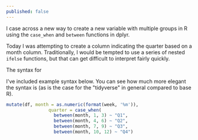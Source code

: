 ```yaml
---
published: false
---
```

I case across a new way to create a new variable with multiple groups in R using the `case_when` and `between` functions in dplyr.

Today I was attempting to create a column indicating the quarter based on a month column. Traditionally, I would be tempted to use a series of nested `ifelse` functions, but that can get difficult to interpret fairly quickly.

The syntax for 

I've included example syntax below. You can see how much more elegant the syntax is (as is the case for the "tidyverse" in general compared to base R).

```r
mutate(df, month = as.numeric(format(week, '%m')),
                quarter = case_when(
                  between(month, 1, 3) ~ "Q1",
                  between(month, 4, 6) ~ "Q2",
                  between(month, 7, 9) ~ "Q3",
                  between(month, 10, 12) ~ "Q4")
```